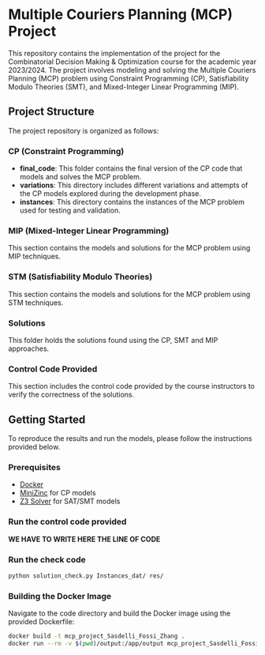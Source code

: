# Multiple Couriers Planning (MCP) Project

This repository contains the implementation of the project for the Combinatorial Decision Making & Optimization course for the academic year 2023/2024. The project involves modeling and solving the Multiple Couriers Planning (MCP) problem using Constraint Programming (CP), Satisfiability Modulo Theories (SMT), and Mixed-Integer Linear Programming (MIP).

## Project Structure

The project repository is organized as follows:

### CP (Constraint Programming)

- **final_code**: This folder contains the final version of the CP code that models and solves the MCP problem.
- **variations**: This directory includes different variations and attempts of the CP models explored during the development phase.
- **instances**: This directory contains the instances of the MCP problem used for testing and validation.

### MIP (Mixed-Integer Linear Programming)

This section contains the models and solutions for the MCP problem using MIP techniques.

### STM (Satisfiability Modulo Theories)

This section contains the models and solutions for the MCP problem using STM techniques.

### Solutions

This folder holds the solutions found using the CP, SMT and MIP approaches.

### Control Code Provided

This section includes the control code provided by the course instructors to verify the correctness of the solutions.

## Getting Started

To reproduce the results and run the models, please follow the instructions provided below.

### Prerequisites

- [Docker](https://www.docker.com/)
- [MiniZinc](https://www.minizinc.org/) for CP models
- [Z3 Solver](https://github.com/Z3Prover/z3) for SAT/SMT models


### Run the control code provided

**WE HAVE TO WRITE HERE THE LINE OF CODE**


### Run the check code

```bash
python solution_check.py Instances_dat/ res/
```

### Building the Docker Image

Navigate to the code directory and build the Docker image using the provided Dockerfile:

```sh
docker build -t mcp_project_Sasdelli_Fossi_Zhang .
docker run --rm -v $(pwd)/output:/app/output mcp_project_Sasdelli_Fossi_Zhang
